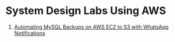 # System Design Labs Using AWS

1. [Automating MySQL Backups on AWS EC2 to S3 with WhatsApp Notifications](https://github.com/poridhiEng/poridhi-labs/tree/main/Poridhi%20Labs/System%20Design%20Labs%20Using%20AWS/Lab%2001)

